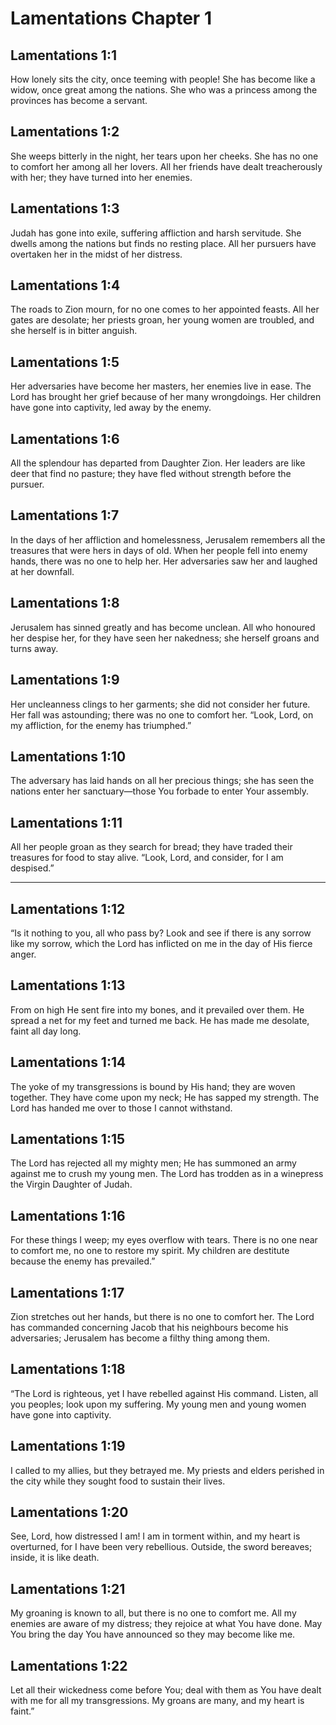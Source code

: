 # Lamentations Chapter 1

## Lamentations 1:1

How lonely sits the city, once teeming with people! She has become like a widow, once great among the nations. She who was a princess among the provinces has become a servant.

## Lamentations 1:2

She weeps bitterly in the night, her tears upon her cheeks. She has no one to comfort her among all her lovers. All her friends have dealt treacherously with her; they have turned into her enemies.

## Lamentations 1:3

Judah has gone into exile, suffering affliction and harsh servitude. She dwells among the nations but finds no resting place. All her pursuers have overtaken her in the midst of her distress.

## Lamentations 1:4

The roads to Zion mourn, for no one comes to her appointed feasts. All her gates are desolate; her priests groan, her young women are troubled, and she herself is in bitter anguish.

## Lamentations 1:5

Her adversaries have become her masters, her enemies live in ease. The Lord has brought her grief because of her many wrongdoings. Her children have gone into captivity, led away by the enemy.

## Lamentations 1:6

All the splendour has departed from Daughter Zion. Her leaders are like deer that find no pasture; they have fled without strength before the pursuer.

## Lamentations 1:7

In the days of her affliction and homelessness, Jerusalem remembers all the treasures that were hers in days of old. When her people fell into enemy hands, there was no one to help her. Her adversaries saw her and laughed at her downfall.

## Lamentations 1:8

Jerusalem has sinned greatly and has become unclean. All who honoured her despise her, for they have seen her nakedness; she herself groans and turns away.

## Lamentations 1:9

Her uncleanness clings to her garments; she did not consider her future. Her fall was astounding; there was no one to comfort her. “Look, Lord, on my affliction, for the enemy has triumphed.”

## Lamentations 1:10

The adversary has laid hands on all her precious things; she has seen the nations enter her sanctuary—those You forbade to enter Your assembly.

## Lamentations 1:11

All her people groan as they search for bread; they have traded their treasures for food to stay alive. “Look, Lord, and consider, for I am despised.”

---

## Lamentations 1:12

“Is it nothing to you, all who pass by? Look and see if there is any sorrow like my sorrow, which the Lord has inflicted on me in the day of His fierce anger.

## Lamentations 1:13

From on high He sent fire into my bones, and it prevailed over them. He spread a net for my feet and turned me back. He has made me desolate, faint all day long.

## Lamentations 1:14

The yoke of my transgressions is bound by His hand; they are woven together. They have come upon my neck; He has sapped my strength. The Lord has handed me over to those I cannot withstand.

## Lamentations 1:15

The Lord has rejected all my mighty men; He has summoned an army against me to crush my young men. The Lord has trodden as in a winepress the Virgin Daughter of Judah.

## Lamentations 1:16

For these things I weep; my eyes overflow with tears. There is no one near to comfort me, no one to restore my spirit. My children are destitute because the enemy has prevailed.”

## Lamentations 1:17

Zion stretches out her hands, but there is no one to comfort her. The Lord has commanded concerning Jacob that his neighbours become his adversaries; Jerusalem has become a filthy thing among them.

## Lamentations 1:18

“The Lord is righteous, yet I have rebelled against His command. Listen, all you peoples; look upon my suffering. My young men and young women have gone into captivity.

## Lamentations 1:19

I called to my allies, but they betrayed me. My priests and elders perished in the city while they sought food to sustain their lives.

## Lamentations 1:20

See, Lord, how distressed I am! I am in torment within, and my heart is overturned, for I have been very rebellious. Outside, the sword bereaves; inside, it is like death.

## Lamentations 1:21

My groaning is known to all, but there is no one to comfort me. All my enemies are aware of my distress; they rejoice at what You have done. May You bring the day You have announced so they may become like me.

## Lamentations 1:22

Let all their wickedness come before You; deal with them as You have dealt with me for all my transgressions. My groans are many, and my heart is faint.”
